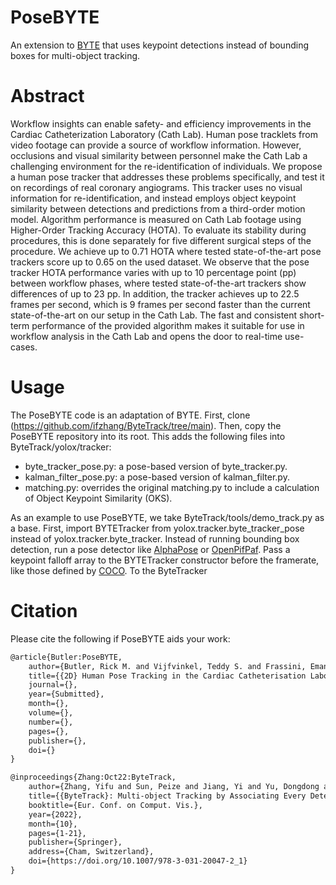 # PoseBYTE
An extension to [BYTE](https://github.com/ifzhang/ByteTrack/tree/main) that uses keypoint detections instead of bounding boxes for multi-object tracking.

# Abstract
Workflow insights can enable safety- and efficiency improvements in the Cardiac Catheterization Laboratory (Cath Lab).
Human pose tracklets from video footage can provide a source of workflow information.
However, occlusions and visual similarity between personnel make the Cath Lab a challenging environment for the re-identification of individuals.
We propose a human pose tracker that addresses these problems specifically, and test it on recordings of real coronary angiograms.
This tracker uses no visual information for re-identification, and instead employs object keypoint similarity between detections and predictions from a third-order motion model.
Algorithm performance is measured on Cath Lab footage using Higher-Order Tracking Accuracy (HOTA).
To evaluate its stability during procedures, this is done separately for five different surgical steps of the procedure.
We achieve up to 0.71 HOTA where tested state-of-the-art pose trackers score up to 0.65 on the used dataset.
We observe that the pose tracker HOTA performance varies with up to 10 percentage point (pp) between workflow phases, where tested state-of-the-art trackers show differences of up to 23 pp.
In addition, the tracker achieves up to 22.5 frames per second, which is 9 frames per second faster than the current state-of-the-art on our setup in the Cath Lab.
The fast and consistent short-term performance of the provided algorithm makes it suitable for use in workflow analysis in the Cath Lab and opens the door to real-time use-cases.

# Usage
The PoseBYTE code is an adaptation of BYTE.
First, clone (https://github.com/ifzhang/ByteTrack/tree/main).
Then, copy the PoseBYTE repository into its root.
This adds the following files into ByteTrack/yolox/tracker:
- byte_tracker_pose.py: a pose-based version of byte_tracker.py.
- kalman_filter_pose.py: a pose-based version of kalman_filter.py.
- matching.py: overrides the original matching.py to include a calculation of Object Keypoint Similarity (OKS).

As an example to use PoseBYTE, we take ByteTrack/tools/demo_track.py as a base.
First, import BYTETracker from yolox.tracker.byte_tracker_pose instead of yolox.tracker.byte_tracker.
Instead of running bounding box detection, run a pose detector like [AlphaPose](https://github.com/MVIG-SJTU/AlphaPose) or [OpenPifPaf](https://github.com/openpifpaf/openpifpaf).
Pass a keypoint falloff array to the BYTETracker constructor before the framerate, like those defined by [COCO](https://cocodataset.org/#keypoints-eval).
To the ByteTracker

# Citation
Please cite the following if PoseBYTE aids your work:
```tex
@article{Butler:PoseBYTE,
    author={Butler, Rick M. and Vijfvinkel, Teddy S. and Frassini, Emanuele and van Riel, Sjors and Bachvarov, Chavdar and Constandse, Jan and van der Elst, Maarten and van den Dobbelsteen, John J. and Hendriks, Benno H. W.},
    title={{2D} Human Pose Tracking in the Cardiac Catheterisation Laboratory with {BYTE}},
    journal={},
    year={Submitted},
    month={},
    volume={},
    number={},
    pages={},
    publisher={},
    doi={}
}

@inproceedings{Zhang:Oct22:ByteTrack,
    author={Zhang, Yifu and Sun, Peize and Jiang, Yi and Yu, Dongdong and Weng, Fucheng and Yuan, Zehuan and Luo, Ping and Liu, Wenyu and Wang, Xinggang},
    title={{ByteTrack}: Multi-object Tracking by Associating Every Detection Box},
    booktitle={Eur. Conf. on Comput. Vis.},
    year={2022},
    month={10},
    pages={1-21},
    publisher={Springer},
    address={Cham, Switzerland},
    doi={https://doi.org/10.1007/978-3-031-20047-2_1}
}
```
